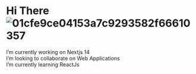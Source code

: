# Hi There ![01cfe9ce04153a7c9293582f66610357](https://github.com/user-attachments/assets/32d7f3e4-2535-4edd-acb8-94ac71a1cb4b)
I’m currently working on Nextjs 14<br> I’m looking to collaborate on Web Applications<br> I’m currently learning ReactJs<br>

